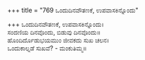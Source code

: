 +++
title = "769 ಒಂದುದಿನವೌತಣಕೆ, ಉಪವಾಸಕಿನ್ನೊಂದು"

+++
ಒಂದುದಿನವೌತಣಕೆ, ಉಪವಾಸಕಿನ್ನೊಂದು।  
ಸಂದಣಿಯ ದಿನವೊಂದು, ಬಿಡುವು ದಿನವೊಂದು॥  
ಹೊಂದಿರ್ದೊಡುಭಯಮುಂ ಜೀವಕದು ಸುಖ ಚಲನ।  
ಒಂದುಕಾಲ್ನಡೆ ಸುಖವೆ? - ಮಂಕುತಿಮ್ಮ॥  
